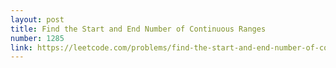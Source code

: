 ```yaml
---
layout: post
title: Find the Start and End Number of Continuous Ranges
number: 1285
link: https://leetcode.com/problems/find-the-start-and-end-number-of-continuous-ranges
---
```

